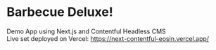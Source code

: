 # Barbecue Deluxe!
Demo App using Next.js and Contentful Headless CMS \
Live set deployed on Vercel: https://next-contentful-eosin.vercel.app/
